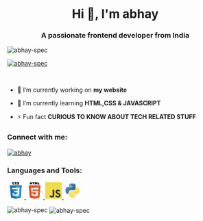 <h1 align="center">Hi 👋, I'm abhay</h1>
<h3 align="center">A passionate frontend developer from India</h3>


<p align="left"> <img src="https://media4.giphy.com/media/qgQUggAC3Pfv687qPC/giphy.gif?cid=ecf05e47b70zfn96i6v9ux2n6qtw1g0v72583aec0c3jt1hh&rid=giphy.gif&ct=g                 " alt="abhay-spec" /> </p>

<p align="left"> <a href="https://github.com/ryo-ma/github-profile-trophy"><img src="https://github-profile-trophy.vercel.app/?username=abhay-spec" alt="abhay-spec" /></a> </p>

<p align="left"> <a href="https://twitter.com/" target="blank"><img src="https://img.shields.io/twitter/follow/?logo=twitter&style=for-the-badge" alt="" /></a> </p>

- 🔭 I’m currently working on **my website**

- 🌱 I’m currently learning **HTML,CSS & JAVASCRIPT**

- ⚡ Fun fact **CURIOUS TO KNOW ABOUT TECH RELATED STUFF**

<h3 align="left">Connect with me:</h3>
<p align="left">
<a href="https://stackoverflow.com/users/abhay" target="blank"><img align="center" src="https://raw.githubusercontent.com/rahuldkjain/github-profile-readme-generator/master/src/images/icons/Social/stack-overflow.svg" alt="abhay" height="30" width="40" /></a>
</p>

<h3 align="left">Languages and Tools:</h3>
<p align="left"> <a href="https://www.w3schools.com/css/" target="_blank" rel="noreferrer"> <img src="https://raw.githubusercontent.com/devicons/devicon/master/icons/css3/css3-original-wordmark.svg" alt="css3" width="40" height="40"/> </a> <a href="https://www.w3.org/html/" target="_blank" rel="noreferrer"> <img src="https://raw.githubusercontent.com/devicons/devicon/master/icons/html5/html5-original-wordmark.svg" alt="html5" width="40" height="40"/> </a> <a href="https://developer.mozilla.org/en-US/docs/Web/JavaScript" target="_blank" rel="noreferrer"> <img src="https://raw.githubusercontent.com/devicons/devicon/master/icons/javascript/javascript-original.svg" alt="javascript" width="40" height="40"/> </a> <a href="https://www.python.org" target="_blank" rel="noreferrer"> <img src="https://raw.githubusercontent.com/devicons/devicon/master/icons/python/python-original.svg" alt="python" width="40" height="40"/> </a> </p>

<p><img align="left" src="https://github-readme-stats.vercel.app/api/top-langs?username=abhay-spec&show_icons=true&locale=en&layout=compact" alt="abhay-spec" /></p>

<p>&nbsp;<img align="center" src="https://github-readme-stats.vercel.app/api?username=abhay-spec&show_icons=true&locale=en" alt="abhay-spec" /></p>
